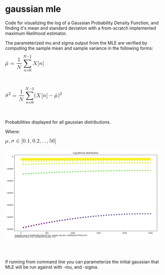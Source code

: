 # gaussian mle

Code for visualizing the log of a Gaussian Probability Density Function, and finding it's mean and standard deviation with a from-scratch implemented maximum likelihood estimator. 

The parameterized mu and sigma output from the MLE are verified by computing the sample mean and sample variance in the following forms:

![](https://github.com/arikanev/gaussian_mle/blob/master/SampleMean.gif)

<br></br>
![](https://github.com/arikanev/gaussian_mle/blob/master/SampleVariance.gif)

<br> </br>
Probabilities displayed for all gaussian distributions.

Where:

![](https://github.com/arikanev/gaussian_mle/blob/master/Range.gif)

![](https://github.com/arikanev/gaussian_mle/blob/master/Log-Norm_sample.png)

<br></br>

If running from command line you can parameterize the initial gaussian that MLE will be run against with -mu, and -sigma.
